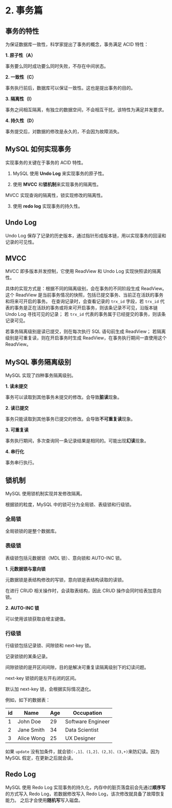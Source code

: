 # 2. 事务篇

## 事务的特性
为保证数据库一致性，科学家提出了事务的概念，事务满足 ACID 特性：

**1. 原子性（A）**

事务要么同时成功要么同时失败，不存在中间状态。

**2. 一致性（C）**

事务执行前后，数据库可以保证一致性。这也是提出事务的目的。

**3. 隔离性（I）**

事务之间相互隔离，有独立的数据空间，不会相互干扰。该特性为满足并发要求。

**4. 持久性（D）**

事务提交后，对数据的修改是永久的，不会因为故障消失。

## MySQL 如何实现事务
实现事务的关键在于事务的 ACID 特性。

1. MySQL 使用 **Undo Log** 来实现事务的原子性。

2. 使用 **MVCC** 和**锁机制**来实现事务的隔离性。

MVCC 实现查询的隔离性，锁实现修改的隔离性。

3. 使用 **redo log** 实现事务的持久性。

## Undo Log

Undo Log 保存了记录的历史版本，通过指针形成版本链，用以实现事务的回滚和记录的可见性。

## MVCC

MVCC 即多版本并发控制，它使用 ReadView 和 Undo Log 实现快照读的隔离性。

具体的实现方式是：根据不同的隔离级别，会在事务的不同阶段生成 ReadView。
这个 ReadView 是当前事务情况的快照，包括已提交事务、当前正在活跃的事务和将来可开启的事务。
在查询记录时，会查看记录的 `trx_id` 字段，若 `trx_id` 代表的事务是正在活跃的事务或将来可开启事务，则该条记录不可见，沿版本链 Undo Log 
寻找可见的记录；
若 `trx_id` 代表的事务属于已经提交的事务，则该条记录可见。

若事务隔离级别是读已提交，则在每次执行 SQL 语句前生成 ReadView；
若隔离级别是可重复读，则在开启事务时生成 ReadView，在事务执行期间一直使用这个 ReadView。

## MySQL 事务隔离级别

MySQL 实现了四种事务隔离级别。

**1. 读未提交**

事务可以读取到其他事务未提交的修改。会导致**脏读**现象。

**2. 读已提交**

事务只能读取到其他事务已提交的修改。会导致**不可重复读**现象。

**3. 可重复读**

事务执行期间，多次查询同一条记录结果是相同的。可能出现**幻读**现象。

**4. 串行化**

事务串行执行。

## 锁机制

MySQL 使用锁机制实现并发修改隔离。

根据锁的粒度，MySQL 中的锁可分为全局锁、表级锁和行级锁。

### 全局锁
全局锁锁的是整个数据库。

### 表级锁
表级锁包括元数据锁（MDL 锁）、意向锁和 AUTO-INC 锁。

**1. 元数据锁与意向锁**

元数据锁是表结构修改的写锁，意向锁是表结构读取的读锁。

在进行 CRUD 相关操作时，会读取表结构，因此 CRUD 操作会同时给表加意向锁。

**2. AUTO-INC 锁**

可以使用该锁获取自增主键值。

### 行级锁
行级锁包括记录锁、间隙锁和 next-key 锁。

记录锁锁的某条记录。

间隙锁锁的是开区间间隙，目的是解决可重复读隔离级别下的幻读问题。

next-key 锁锁的是左开右闭的区间。

默认加 next-key 锁，会根据实际情况退化。

例如，如下的数据表：

| id  | Name       | Age | Occupation       |
|-----|------------|-----|------------------|
| 1   | John Doe   | 29  | Software Engineer|
| 2   | Jane Smith | 34  | Data Scientist   |
| 3   | Alice Wong | 25  | UX Designer      |

如果 `update` 没有加条件，就会锁`(-,1]、(1,2]、(2,3]、(3,+)`来防幻读。因为 MySQL 假定，在更新之后就会读。

## Redo Log
MySQL 使用 Redo Log 实现事务的持久化，内存中的脏页落盘前会先通过**顺序写**的方式写入 Redo Log，若数据修改写入 Redo Log，该次修改就具备了故障恢复能力。
之后才会使用**随机写**写入磁盘。



